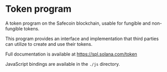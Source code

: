 # Token program

A token program on the Safecoin blockchain, usable for fungible and non-fungible tokens.

This program provides an interface and implementation that third parties can
utilize to create and use their tokens.

Full documentation is available at https://spl.solana.com/token

JavaScript bindings are available in the `./js` directory.
